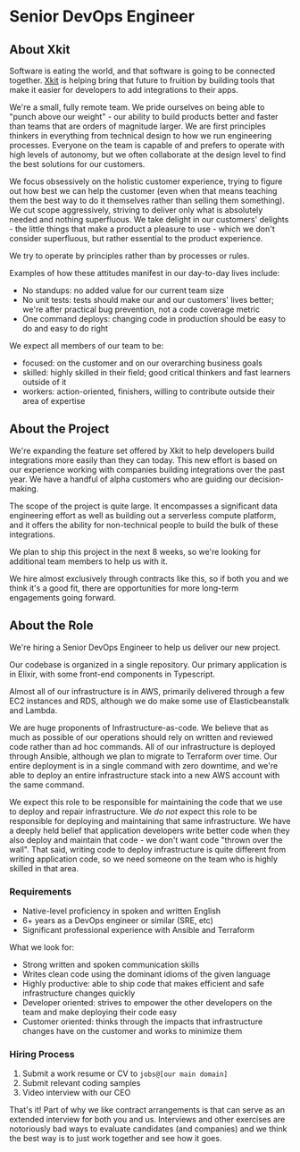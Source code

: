 # Senior DevOps Engineer

## About Xkit

Software is eating the world, and that software is going to be connected together. [Xkit](https://xkit.co) is helping bring that future to fruition by building tools that make it easier for developers to add integrations to their apps.

We're a small, fully remote team. We pride ourselves on being able to "punch above our weight" - our ability to build products better and faster than teams that are orders of magnitude larger. We are first principles thinkers in everything from technical design to how we run engineering processes. Everyone on the team is capable of and prefers to operate with high levels of autonomy, but we often collaborate at the design level to find the best solutions for our customers.

We focus obsessively on the holistic customer experience, trying to figure out how best we can help the customer (even when that means teaching them the best way to do it themselves rather than selling them something). We cut scope aggressively, striving to deliver only what is absolutely needed and nothing superfluous. We take delight in our customers' delights - the little things that make a product a pleasure to use - which we don't consider superfluous, but rather essential to the product experience.

We try to operate by principles rather than by processes or rules.

Examples of how these attitudes manifest in our day-to-day lives include:
- No standups: no added value for our current team size
- No unit tests: tests should make our and our customers' lives better; we're after practical bug prevention, not a code coverage metric
- One command deploys: changing code in production should be easy to do and easy to do right

We expect all members of our team to be:
- focused: on the customer and on our overarching business goals
- skilled: highly skilled in their field; good critical thinkers and fast learners outside of it
- workers: action-oriented, finishers, willing to contribute outside their area of expertise

## About the Project

We're expanding the feature set offered by Xkit to help developers build integrations more easily than they can today. This new effort is based on our experience working with companies building integrations over the past year. We have a handful of alpha customers who are guiding our decision-making.

The scope of the project is quite large. It encompasses a significant data engineering effort as well as building out a serverless compute platform, and it offers the ability for non-technical people to build the bulk of these integrations.

We plan to ship this project in the next 8 weeks, so we're looking for additional team members to help us with it.

We hire almost exclusively through contracts like this, so if both you and we think it's a good fit, there are opportunities for more long-term engagements going forward.


## About the Role

We're hiring a Senior DevOps Engineer to help us deliver our new project.

Our codebase is organized in a single repository. Our primary application is in Elixir, with some front-end components in Typescript.

Almost all of our infrastructure is in AWS, primarily delivered through a few EC2 instances and RDS, although we do make some use of Elasticbeanstalk and Lambda.

We are huge proponents of Infrastructure-as-code. We believe that as much as possible of our operations should rely on written and reviewed code rather than ad hoc commands. All of our infrastructure is deployed through Ansible, although we plan to migrate to Terraform over time. Our entire deployment is in a single command with zero downtime, and we're able to deploy an entire infrastructure stack into a new AWS account with the same command.

We expect this role to be responsible for maintaining the code that we use to deploy and repair infrastructure. We *do not* expect this role to be responsible for deploying and maintaining that same infrastructure. We have a deeply held belief that application developers write better code when they also deploy and maintain that code - we don't want code "thrown over the wall". That said, writing code to deploy infrastructure is quite different from writing application code, so we need someone on the team who is highly skilled in that area.

### Requirements

- Native-level proficiency in spoken and written English
- 6+ years as a DevOps engineer or similar (SRE, etc)
- Significant professional experience with Ansible and Terraform


What we look for:
- Strong written and spoken communication skills
- Writes clean code using the dominant idioms of the given language
- Highly productive: able to ship code that makes efficient and safe infrastructure changes quickly
- Developer oriented: strives to empower the other developers on the team and make deploying their code easy
- Customer oriented: thinks through the impacts that infrastructure changes have on the customer and works to minimize them


### Hiring Process

1. Submit a work resume or CV to `jobs@[our main domain]`
2. Submit relevant coding samples
3. Video interview with our CEO

That's it! Part of why we like contract arrangements is that can serve as an extended interview for both you and us. Interviews and other exercises are notoriously bad ways to evaluate candidates (and companies) and we think the best way is to just work together and see how it goes.
